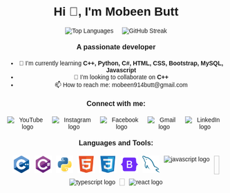 <!DOCTYPE html>
<html lang="en">
<head>
  <meta charset="UTF-8">
  <meta name="viewport" content="width=device-width, initial-scale=1.0">
  <link rel="stylesheet" href="index.css">
  <title>Profile Page</title>
  <style>
    body {
      font-family: Arial, sans-serif;
      margin: 0;
      padding: 20px;
      text-align: center;
    }
    h1, h3 {
      margin: 20px 0;
    }
    p {
      margin: 10px 0;
    }
    a {
      text-decoration: none;
      color: inherit;
    }
    img {
      max-width: 100%;
      height: auto;
    }
    .languages {
      display: flex;
      justify-content: center;
      flex-wrap: wrap;
      gap: 10px;
      margin: 20px 0;
    }
    .languages a {
      display: inline-block;
    }
    .social-links {
      display: flex;
      justify-content: center;
      gap: 10px;
      margin: 20px 0;
    }
    .social-links a {
      display: inline-block;
    }
    .stats {
      display: flex;
      justify-content: center;
      flex-wrap: wrap;
      gap: 20px;
      margin: 20px 0;
    }
    .stats a {
      display: inline-block;
    }
  </style>
</head>
<body>
  <h1>Hi 👋, I'm Mobeen Butt</h1>
  
  <div class="stats">
    <a href="https://github.com/MobeenButt">
      <img src="https://github-readme-stats.vercel.app/api/top-langs/?username=MobeenButt&layout=compact&theme=vision-friendly-dark" alt="Top Languages">
    </a>
    <a href="https://github.com/MobeenButt">
      <img src="https://github-readme-streak-stats.herokuapp.com?user=MobeenButt&theme=javascript-dark&hide_border=true&border_radius=5.1&mode=weekly&card_width=494" alt="GitHub Streak">
    </a>
  </div>

  <h3>A passionate developer</h3>
  <ul>
    <li>🌱 I’m currently learning <strong>C++, Python, C#, HTML, CSS, Bootstrap, MySQL, Javascript</strong></li>
    <li>👯 I’m looking to collaborate on <strong>C++</strong></li>
    <li>📫 How to reach me: <a href="mailto:mobeen914butt@gmail.com">mobeen914butt@gmail.com</a></li>
  </ul>

  <h3>Connect with me:</h3>
  <div class="social-links">
    <a href="https://www.youtube.com/@mobeenbutt914" target="_blank">
      <img src="https://img.shields.io/static/v1?message=YouTube&logo=youtube&label=&color=FF0000&logoColor=white&labelColor=&style=for-the-badge" height="35" alt="YouTube logo">
    </a>
    <a href="https://www.instagram.com/bgclothings07?utm_source=ig_web_button_share_sheet&igsh=ZDNlZDc0MzIxNw==" target="_blank">
      <img src="https://img.shields.io/static/v1?message=Instagram&logo=instagram&label=&color=E4405F&logoColor=white&labelColor=&style=for-the-badge" height="35" alt="Instagram logo">
    </a>
    <a href="https://www.facebook.com/profile.php?id=61569884369937" target="_blank">
      <img src="https://img.shields.io/static/v1?message=Facebook&logo=facebook&label=&color=1877F2&logoColor=white&labelColor=&style=for-the-badge" height="35" alt="Facebook logo">
    </a>
    <a href="mailto:mobeen914butt@gmail.com">
      <img src="https://img.shields.io/static/v1?message=Gmail&logo=gmail&label=&color=D14836&logoColor=white&labelColor=&style=for-the-badge" height="35" alt="Gmail logo">
    </a>
    <a href="https://www.linkedin.com/in/mobeen-butt-60930b2b8/" target="_blank">
      <img src="https://img.shields.io/static/v1?message=LinkedIn&logo=linkedin&label=&color=0077B5&logoColor=white&labelColor=&style=for-the-badge" height="35" alt="LinkedIn logo">
    </a>
  </div>

  <h3>Languages and Tools:</h3>
  <div class="languages">
    <a href="https://www.w3schools.com/cpp/" target="_blank">
      <img src="https://raw.githubusercontent.com/devicons/devicon/master/icons/cplusplus/cplusplus-original.svg" alt="cplusplus" width="40" height="40">
    </a>
    <a href="https://docs.microsoft.com/en-us/dotnet/csharp/" target="_blank">
      <img src="https://raw.githubusercontent.com/devicons/devicon/master/icons/csharp/csharp-original.svg" alt="csharp" width="40" height="40">
    </a>
    <a href="https://www.python.org/" target="_blank">
      <img src="https://raw.githubusercontent.com/devicons/devicon/master/icons/python/python-original.svg" alt="python" width="40" height="40">
    </a>
    <a href="https://developer.mozilla.org/en-US/docs/Web/HTML" target="_blank">
      <img src="https://raw.githubusercontent.com/devicons/devicon/master/icons/html5/html5-original.svg" alt="html" width="40" height="40">
    </a>
    <a href="https://developer.mozilla.org/en-US/docs/Web/CSS" target="_blank">
      <img src="https://raw.githubusercontent.com/devicons/devicon/master/icons/css3/css3-original.svg" alt="css" width="40" height="40">
    </a>
    <a href="https://getbootstrap.com/" target="_blank">
      <img src="https://raw.githubusercontent.com/devicons/devicon/master/icons/bootstrap/bootstrap-plain.svg" alt="bootstrap" width="40" height="40">
    </a>
    <a href="https://www.mysql.com/" target="_blank">
      <img src="https://raw.githubusercontent.com/devicons/devicon/master/icons/mysql/mysql-original.svg" alt="mysql" width="40" height="40">
    </a>
    <img src="https://cdn.jsdelivr.net/gh/devicons/devicon/icons/javascript/javascript-original.svg" height="30" alt="javascript logo">
    <img width="12">
    <img src="https://cdn.jsdelivr.net/gh/devicons/devicon/icons/typescript/typescript-original.svg" height="30" alt="typescript logo">
    <img width="12">
    <img src="https://cdn.jsdelivr.net/gh/devicons/devicon/icons/react/react-original.svg" height="30" alt="react logo">
  </div>
</body>
</html>
